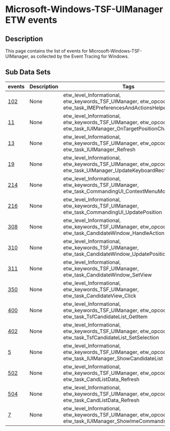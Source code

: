 # Microsoft-Windows-TSF-UIManager ETW events

## Description
This page contains the list of events for Microsoft-Windows-TSF-UIManager, as collected by the Event Tracing for Windows.

## Sub Data Sets
|events|Description|Tags|
|---|---|---|
|[102](events/event-102.md)|None|etw_level_Informational, etw_keywords_TSF_UIManager, etw_opcode_Start, etw_task_IMEPreferencesAndActionsHelper_LoadData|
|[11](events/event-11.md)|None|etw_level_Informational, etw_keywords_TSF_UIManager, etw_opcode_Start, etw_task_IUIManager_OnTargetPositionChanged|
|[13](events/event-13.md)|None|etw_level_Informational, etw_keywords_TSF_UIManager, etw_opcode_Start, etw_task_IUIManager_Refresh|
|[19](events/event-19.md)|None|etw_level_Informational, etw_keywords_TSF_UIManager, etw_opcode_Start, etw_task_UIManager_UpdateKeyboardRect|
|[214](events/event-214.md)|None|etw_level_Informational, etw_keywords_TSF_UIManager, etw_task_CommandingUI_ContextMenuModeSelected|
|[216](events/event-216.md)|None|etw_level_Informational, etw_keywords_TSF_UIManager, etw_task_CommandingUI_UpdatePosition|
|[308](events/event-308.md)|None|etw_level_Informational, etw_keywords_TSF_UIManager, etw_opcode_Start, etw_task_CandidateWindow_HandleAction|
|[310](events/event-310.md)|None|etw_level_Informational, etw_keywords_TSF_UIManager, etw_task_CandidateWindow_UpdatePosition|
|[311](events/event-311.md)|None|etw_level_Informational, etw_keywords_TSF_UIManager, etw_task_CandidateWindow_SetView|
|[350](events/event-350.md)|None|etw_level_Informational, etw_keywords_TSF_UIManager, etw_task_CandidateView_Click|
|[400](events/event-400.md)|None|etw_level_Informational, etw_keywords_TSF_UIManager, etw_opcode_Start, etw_task_TsfCandidateList_GetItem|
|[402](events/event-402.md)|None|etw_level_Informational, etw_keywords_TSF_UIManager, etw_opcode_Start, etw_task_TsfCandidateList_SetSelection|
|[5](events/event-5.md)|None|etw_level_Informational, etw_keywords_TSF_UIManager, etw_opcode_Start, etw_task_IUIManager_ShowCandidateList|
|[502](events/event-502.md)|None|etw_level_Informational, etw_keywords_TSF_UIManager, etw_opcode_Start, etw_task_CandListData_Refresh|
|[504](events/event-504.md)|None|etw_level_Informational, etw_keywords_TSF_UIManager, etw_opcode_Start, etw_task_CandListData_Refresh|
|[7](events/event-7.md)|None|etw_level_Informational, etw_keywords_TSF_UIManager, etw_opcode_Start, etw_task_IUIManager_ShowImeCommands|
